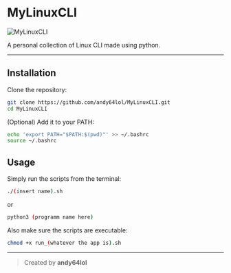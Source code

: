 # MyLinuxCLI
![MyLinuxCLI](https://img.shields.io/badge/MyLinuxCLI-Python%20%7C%20Bash-blue?logo=github&logoColor=white&labelColor=222&style=for-the-badge)

A personal collection of Linux CLI made using python.

---

## Installation

Clone the repository:

```bash
git clone https://github.com/andy64lol/MyLinuxCLI.git
cd MyLinuxCLI
```

(Optional) Add it to your PATH:

```bash
echo 'export PATH="$PATH:$(pwd)"' >> ~/.bashrc
source ~/.bashrc
```

## Usage

Simply run the scripts from the terminal:

```bash
./(insert name).sh
```
or

```bash
python3 (programm name here)
```

Also make sure the scripts are executable:

```bash
chmod +x run_(whatever the app is).sh
```

---

> Created by **andy64lol**
